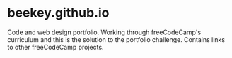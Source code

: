 # beekey.github.io
Code and web design portfolio. Working through freeCodeCamp's curriculum and this is the solution to the portfolio challenge.
Contains links to other freeCodeCamp projects.
